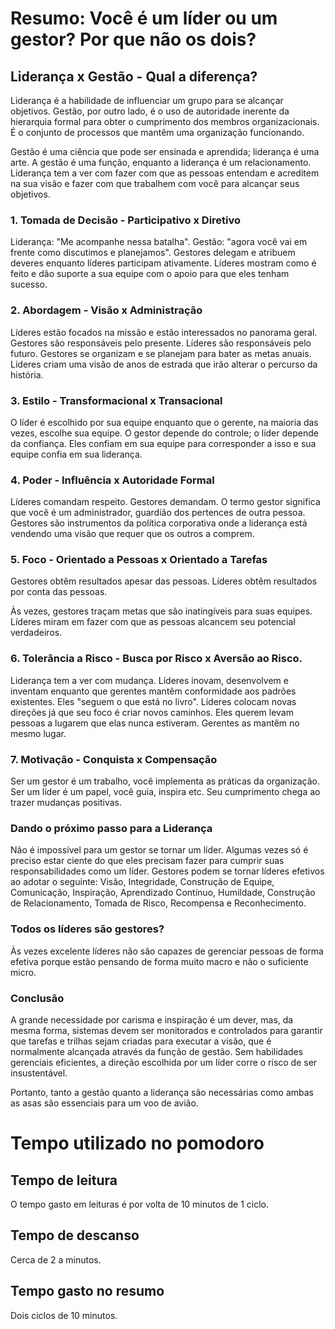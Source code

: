 # Resumo: Você é um líder ou um gestor? Por que não os dois?

<h2>Liderança x Gestão - Qual a diferença?</h2>

Liderança é a habilidade de influenciar um grupo para se alcançar objetivos. Gestão, por outro lado, é o uso de autoridade inerente da hierarquia formal para obter o cumprimento dos membros organizacionais. É o conjunto de processos que mantêm uma organização funcionando.

Gestão é uma ciência que pode ser ensinada e aprendida; liderança é uma arte. A gestão é uma função, enquanto a liderança é um relacionamento. Liderança tem a ver com fazer com que as pessoas entendam e acreditem na sua visão e fazer com que trabalhem com você para alcançar seus objetivos.

<h3>1. Tomada de Decisão - Participativo x Diretivo</h3>

 Liderança: "Me acompanhe nessa batalha". Gestão: "agora você vai em frente como discutimos e planejamos". Gestores delegam e atribuem deveres enquanto líderes participam ativamente. Líderes mostram como é feito e dão suporte a sua equipe com o apoio para que eles tenham sucesso. 
 
 <h3>2. Abordagem - Visão x Administração </h3>
 
 Líderes estão focados na missão e estão interessados no panorama geral. Gestores são responsáveis pelo presente. Líderes são responsáveis pelo futuro. Gestores se organizam e se planejam para bater as metas anuais. Líderes criam uma visão de anos de estrada que irão alterar o percurso da história.
 
<h3>3. Estilo - Transformacional x Transacional</h3>

O líder é escolhido por sua equipe enquanto que o gerente, na maioria das vezes, escolhe sua equipe. O gestor depende do controle; o líder depende da confiança. Eles confiam em sua equipe para corresponder a isso e sua equipe confia em sua liderança.

<h3>4. Poder - Influência x Autoridade Formal</h3>

Líderes comandam respeito. Gestores demandam. O termo gestor significa que você é um administrador, guardião dos pertences de outra pessoa. Gestores são instrumentos da política corporativa onde a liderança está vendendo uma visão que requer que os outros a comprem.

<h3>5. Foco - Orientado a Pessoas x Orientado a Tarefas</h3>

Gestores obtêm resultados apesar das pessoas. Líderes obtêm resultados por conta das pessoas.

Às vezes, gestores traçam metas que são inatingíveis para suas equipes. Líderes miram em fazer com que as pessoas alcancem seu potencial verdadeiros.

<h3>6. Tolerância a Risco - Busca por Risco x Aversão ao Risco. </h3>

Liderança tem a ver com mudança. Líderes inovam, desenvolvem e inventam enquanto que gerentes mantêm conformidade aos padrões existentes. Eles "seguem o que está no livro". Líderes colocam novas direções já que seu foco é criar novos caminhos. Eles querem levam pessoas a lugarem que elas nunca estiveram. Gerentes as mantêm no mesmo lugar.

<h3>7. Motivação - Conquista x Compensação</h3>

Ser um gestor é um trabalho, você implementa as práticas da organização. Ser um líder é um papel, você guia, inspira etc. Seu cumprimento chega ao trazer mudanças positivas.

<h3>Dando o próximo passo para a Liderança</h3>

Não é impossível para um gestor se tornar um líder. Algumas vezes só é preciso estar ciente do que eles precisam fazer para cumprir suas responsabilidades como um líder. Gestores podem se tornar líderes efetivos ao adotar o seguinte: Visão, Integridade, Construção de Equipe, Comunicação, Inspiração, Aprendizado Contínuo, Humildade, Construção de Relacionamento, Tomada de Risco, Recompensa e Reconhecimento.

<h3>Todos os líderes são gestores?</h3>

Às vezes excelente líderes não são capazes de gerenciar pessoas de forma efetiva porque estão pensando de forma muito macro e não o suficiente micro.

<h3>Conclusão</h3>

A grande necessidade por carisma e inspiração é um dever, mas, da mesma forma, sistemas devem ser monitorados e controlados para garantir que tarefas e trilhas sejam criadas para executar a visão, que é normalmente alcançada através da função de gestão. Sem habilidades gerenciais eficientes, a direção escolhida por um líder corre o risco de ser insustentável.

Portanto, tanto a gestão quanto a liderança são necessárias como ambas as asas são essenciais para um voo de avião.


# Tempo utilizado no pomodoro

<h2>Tempo de leitura</h2> 

O tempo gasto em leituras é por volta de 10 minutos de 1 ciclo.

<h2>Tempo de descanso</h2>

Cerca de 2 a minutos.

<h2>Tempo gasto no resumo</h2>

Dois ciclos de 10 minutos.

